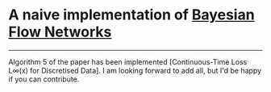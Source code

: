 # A naive implementation of [Bayesian Flow Networks](https://arxiv.org/abs/2308.07037)

---

Algorithm 5 of the paper has been implemented [Continuous-Time Loss L∞(x) for Discretised Data]. I am looking forward to add all, but I'd be happy if you can contribute.